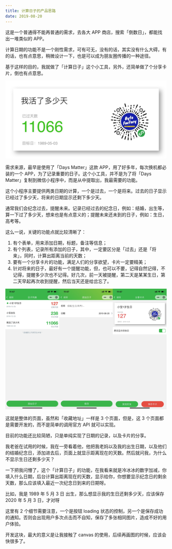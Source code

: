 ```yaml
---
title: 计算日子的产品思路
date: 2019-08-20
---
```


这是一个普通得不能再普通的需求，去各大 APP 商店，搜索「倒数日」，都能找出一堆类似的 APP。

计算日期的功能不是一个刚性需求，可有可无，没有的话，其实没有什么大碍，有的话，也有点意思，稍微设计一下，也是可以成为朋友圈传播的一种途径。

基于这样的目的，我就做了「计算日子」这个小工具，另外，还简单做了个分享卡片，倒也有点意思。

![](./_image/IMG_3101.JPG)

需求来源，最早是使用了「Days Matter」这款 APP，用了好多年，每次换机都必装的一个 APP，为了记录重要的日子。这个小工具，并不是为了将「Days Matter」复制到微信小程序中，而是从中提取出，我最需要的功能。

这个小程序主要提供两类日期的计算，一个是过去，一个是将来。过去的日子显示已经过了多少天，将来的日期显示还剩下多少天。

通常我们会纪念过去，提醒未来。记录已经过去的纪念日，例如：结婚，出生等，算一下过了多少天，想来也是有点意义的；提醒未来还未到的日子，例如：生日，高考等。

这么一说，关键的功能点就比较清晰了：

1. 有个表单，用来添加日期，标题，备注等信息；
2. 有个列表，记录所有添加的日子，其中，一定要区分是「过去」还是「将来」，同时，计算出距离当前的天数；
3. 要有一个分享卡片的功能，满足人们的分享欲望，卡片一定要精美；
4. 针对将来的日子，最好有一个提醒功能，但，也可以不要，记得自然记得，不记得，提醒多少次也不记得。好几次，前一天被提醒，第二天是某某生日，第二天早起再次收到提醒，然后当天还是给岔忘了。

![](./_image/IMG_3100.JPG)

这就是整体的页面，虽然和「收藏地址」一样是 3 个页面，但是，这 3 个页面都是需要开发的，而不是简单的调用官方 API 就可以实现。

目前的功能还比较简陋，只是单纯实现了日期的记录，以及卡片的分享。

我老爸在试用的时候，我在一旁看着他，他把我老妈以及我的出生日期，以及他们的结婚纪念日，添加进去后，页面上就显示距离现在的天数。然后就问我，为什么不显示生日还剩多少天？

一下把我问懵了，这个「计算日子」的功能，在我看来就是冷冰冰的数字加减，你填入什么日期，后台计算出距离现在的天数，显示给你，你想要显示纪念日的剩余天数，那么应该填入最近一次纪念日到来的日期呀。

比如，我是 1989 年 5 月 3 日 出生，那么想显示我的生日还剩多少天，应该保存 2020 年 5 月 3 日，才对呀


这里有 2 个细节需要注意，一个是按钮 loading 状态的控制，另一个是保存成功的通知。否则会出现用户多次点击而不自知，保存了多张相同图片，造成不好的用户体验。

开发这块，最大的意义是让我接触了 canvas 的使用，后续再画图的时候，应该会快很多了。
